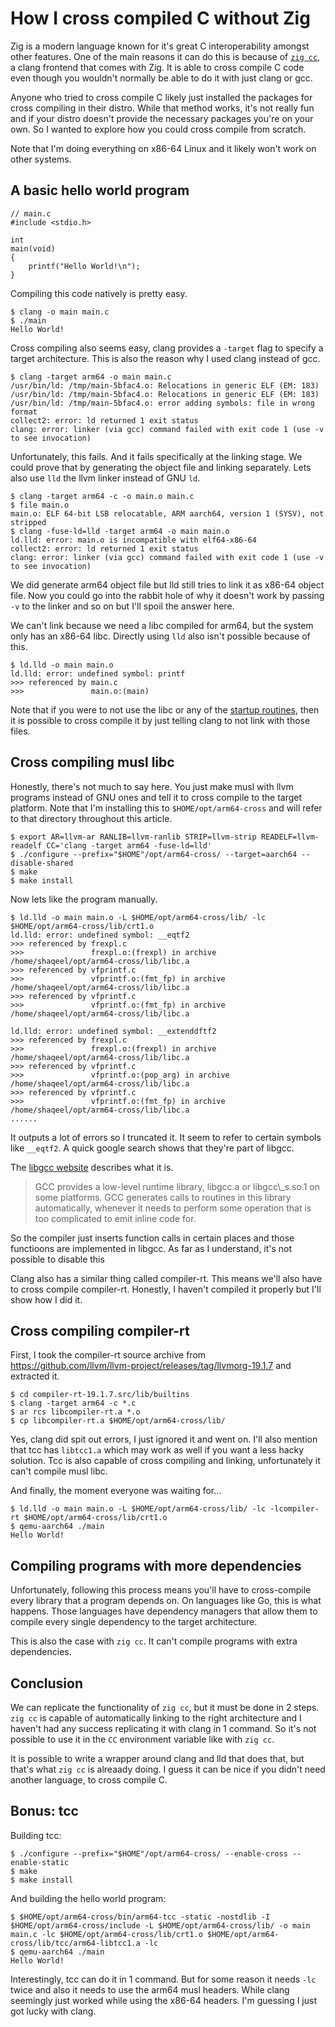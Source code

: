 # How I cross compiled C without Zig

Zig is a modern language known for it's great C interoperability amongst other
features. One of the main reasons it can do this is because of
[`zig cc`](https://andrewkelley.me/post/zig-cc-powerful-drop-in-replacement-gcc-clang.html),
a clang frontend that comes with Zig. It is able to cross compile C code even
though you wouldn't normally be able to do it with just clang or gcc.

Anyone who tried to cross compile C likely just installed the packages for
cross compiling in their distro. While that method works, it's not really fun
and if your distro doesn't provide the necessary packages you're on your own.
So I wanted to explore how you could cross compile from scratch.

Note that I'm doing everything on x86-64 Linux and it likely won't work on other
systems.

## A basic hello world program

	// main.c
	#include <stdio.h>
	
	int
	main(void)
	{
		printf("Hello World!\n");
	}

Compiling this code natively is pretty easy.

	$ clang -o main main.c
	$ ./main
	Hello World!

Cross compiling also seems easy, clang provides a `-target` flag to specify a
target architecture. This is also the reason why I used clang instead of gcc.

	$ clang -target arm64 -o main main.c
	/usr/bin/ld: /tmp/main-5bfac4.o: Relocations in generic ELF (EM: 183)
	/usr/bin/ld: /tmp/main-5bfac4.o: Relocations in generic ELF (EM: 183)
	/usr/bin/ld: /tmp/main-5bfac4.o: error adding symbols: file in wrong format
	collect2: error: ld returned 1 exit status
	clang: error: linker (via gcc) command failed with exit code 1 (use -v to see invocation)

Unfortunately, this fails. And it fails specifically at the linking stage. We
could prove that by generating the object file and linking separately. Lets
also use `lld` the llvm linker instead of GNU `ld`.

	$ clang -target arm64 -c -o main.o main.c
	$ file main.o
	main.o: ELF 64-bit LSB relocatable, ARM aarch64, version 1 (SYSV), not stripped
	$ clang -fuse-ld=lld -target arm64 -o main main.o
	ld.lld: error: main.o is incompatible with elf64-x86-64
	collect2: error: ld returned 1 exit status
	clang: error: linker (via gcc) command failed with exit code 1 (use -v to see invocation)

We did generate arm64 object file but lld still tries to link it as x86-64
object file. Now you could go into the rabbit hole of why it doesn't work by
passing `-v` to the linker and so on but I'll spoil the answer here.

We can't link because we need a libc compiled for arm64, but the system only
has an x86-64 libc. Directly using `lld` also isn't possible because of this.

	$ ld.lld -o main main.o
	ld.lld: error: undefined symbol: printf
	>>> referenced by main.c
	>>>               main.o:(main)

Note that if you were to not use the libc or any of the [startup
routines](https://en.wikipedia.org/wiki/Crt0), then it is possible to cross
compile it by just telling clang to not link with those files.

## Cross compiling musl libc

Honestly, there's not much to say here. You just make musl with llvm programs
instead of GNU ones and tell it to cross compile to the target platform. Note
that I'm installing this to `$HOME/opt/arm64-cross` and will refer to that
directory throughout this article.

	$ export AR=llvm-ar RANLIB=llvm-ranlib STRIP=llvm-strip READELF=llvm-readelf CC='clang -target arm64 -fuse-ld=lld'
	$ ./configure --prefix="$HOME"/opt/arm64-cross/ --target=aarch64 --disable-shared
	$ make
	$ make install

Now lets like the program manually.

	$ ld.lld -o main main.o -L $HOME/opt/arm64-cross/lib/ -lc $HOME/opt/arm64-cross/lib/crt1.o
	ld.lld: error: undefined symbol: __eqtf2
	>>> referenced by frexpl.c
	>>>               frexpl.o:(frexpl) in archive /home/shaqeel/opt/arm64-cross/lib/libc.a
	>>> referenced by vfprintf.c
	>>>               vfprintf.o:(fmt_fp) in archive /home/shaqeel/opt/arm64-cross/lib/libc.a
	>>> referenced by vfprintf.c
	>>>               vfprintf.o:(fmt_fp) in archive /home/shaqeel/opt/arm64-cross/lib/libc.a
	
	ld.lld: error: undefined symbol: __extenddftf2
	>>> referenced by frexpl.c
	>>>               frexpl.o:(frexpl) in archive /home/shaqeel/opt/arm64-cross/lib/libc.a
	>>> referenced by vfprintf.c
	>>>               vfprintf.o:(pop_arg) in archive /home/shaqeel/opt/arm64-cross/lib/libc.a
	>>> referenced by vfprintf.c
	>>>               vfprintf.o:(fmt_fp) in archive /home/shaqeel/opt/arm64-cross/lib/libc.a
	......

It outputs a lot of errors so I truncated it. It seem to refer to certain
symbols like `__eqtf2`. A quick google search shows that they're part of
libgcc.

The [libgcc website](https://gcc.gnu.org/onlinedocs/gccint/Libgcc.html)
describes what it is.
<blockquote cite="https://gcc.gnu.org/onlinedocs/gccint/Libgcc.html">
GCC provides a low-level runtime library, libgcc.a or libgcc\_s.so.1 on some
platforms. GCC generates calls to routines in this library automatically,
whenever it needs to perform some operation that is too complicated to emit
inline code for.
</blockquote>

So the compiler just inserts function calls in certain places and those
functioons are implemented in libgcc. As far as I understand, it's not possible
to disable this

Clang also has a similar thing called compiler-rt. This means we'll also have
to cross compile compiler-rt. Honestly, I haven't compiled it properly but I'll
show how I did it.

## Cross compiling compiler-rt

First, I took the compiler-rt source archive from
<https://github.com/llvm/llvm-project/releases/tag/llvmorg-19.1.7>
and extracted it.

	$ cd compiler-rt-19.1.7.src/lib/builtins
	$ clang -target arm64 -c *.c
	$ ar rcs libcompiler-rt.a *.o
	$ cp libcompiler-rt.a $HOME/opt/arm64-cross/lib/

Yes, clang did spit out errors, I just ignored it and went on. I'll also
mention that tcc has `libtcc1.a` which may work as well if you want a less
hacky solution. Tcc is also capable of cross compiling and linking,
unfortunately it can't compile musl libc.


And finally, the moment everyone was waiting for...

	$ ld.lld -o main main.o -L $HOME/opt/arm64-cross/lib/ -lc -lcompiler-rt $HOME/opt/arm64-cross/lib/crt1.o
	$ qemu-aarch64 ./main
	Hello World!

## Compiling programs with more dependencies

Unfortunately, following this process means you'll have to cross-compile every
library that a program depends on. On languages like Go, this is what happens.
Those languages have dependency managers that allow them to compile every
single dependency to the target architecture.

This is also the case with `zig cc`. It can't compile programs with extra
dependencies.

## Conclusion

We can replicate the functionality of `zig cc`, but it must be done in 2 steps.
`zig cc` is capable of automatically linking to the right architecture and I
haven't had any success replicating it with clang in 1 command. So it's not
possible to use it in the `CC` environment variable like with `zig cc`.

It is possible to write a wrapper around clang and lld that does that, but
that's what `zig cc` is alreaady doing. I guess it can be nice if you didn't
need another language, to cross compile C.

## Bonus: tcc

Building tcc:

	$ ./configure --prefix="$HOME"/opt/arm64-cross/ --enable-cross --enable-static
	$ make
	$ make install

And building the hello world program:

	$ $HOME/opt/arm64-cross/bin/arm64-tcc -static -nostdlib -I $HOME/opt/arm64-cross/include -L $HOME/opt/arm64-cross/lib/ -o main main.c -lc $HOME/opt/arm64-cross/lib/crt1.o $HOME/opt/arm64-cross/lib/tcc/arm64-libtcc1.a -lc
	$ qemu-aarch64 ./main
	Hello World!

Interestingly, tcc can do it in 1 command. But for some reason it needs `-lc`
twice and also it needs to use the arm64 musl headers. While clang seemingly
just worked while using the x86-64 headers. I'm guessing I just got lucky with
clang.

